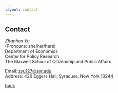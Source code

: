 ```yaml
---
layout: contact
---
```


<!-- Text can be **bold**, _italic_, or ~~strikethrough~~. -->

<!-- # Header 1 -->

<!-- ## Header 2

> This is a blockquote following a header.
>
> When something is important enough, you do it even if the odds are not in your favor. -->

## Contact

*Zhanhan Yu*  
(Pronouns: she/her/hers)  
Department of Economics  
Center for Policy Research  
The Maxwell School of Citizenship and Public Affairs  

Email: zyu127@syr.edu  
Address: 426 Eggers Hall, Syracuse, New York 13244  



[back](./)
